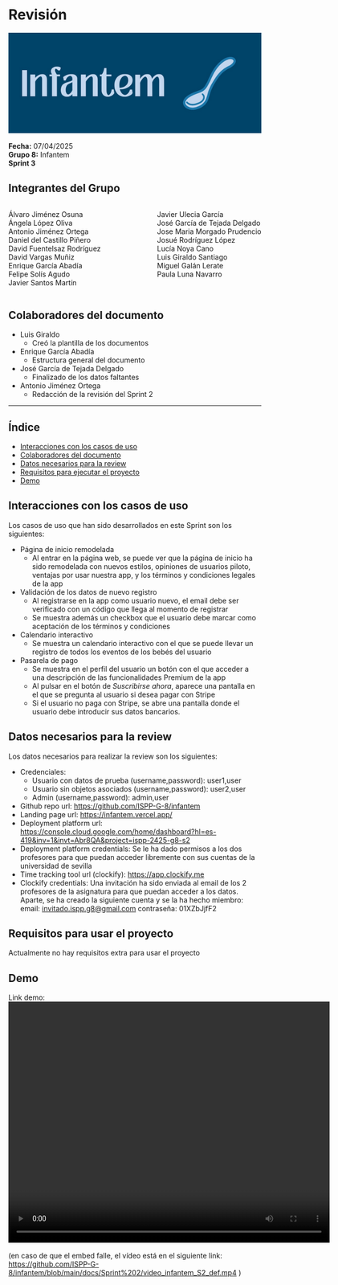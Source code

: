 # Revisión

![Portada](../images/Infantem.png)


**Fecha:** 07/04/2025  
**Grupo 8:** Infantem  
**Sprint 3**

## Integrantes del Grupo
<div style="display: flex; justify-content: space-between; gap: 2px;">
  <div>
    <ul style="padding-left: 0; list-style: none;">
      <li>Álvaro Jiménez Osuna</li>
      <li>Ángela López Oliva</li>
      <li>Antonio Jiménez Ortega</li>
      <li>Daniel del Castillo Piñero</li>
      <li>David Fuentelsaz Rodríguez</li>
      <li>David Vargas Muñiz</li>
      <li>Enrique García Abadía</li>
      <li>Felipe Solís Agudo</li>
      <li>Javier Santos Martín</li>
    </ul>
  </div>

  <div>
    <ul style="padding-left: 0; list-style: none;">
    <li>Javier Ulecia García</li>
      <li>José García de Tejada Delgado</li>
      <li>Jose Maria Morgado Prudencio</li>
      <li>Josué Rodríguez López</li>
      <li>Lucía Noya Cano</li>
      <li>Luis Giraldo Santiago</li>
      <li>Miguel Galán Lerate</li>
      <li>Paula Luna Navarro</li>
    </ul>
  </div>
</div>

## Colaboradores del documento
- Luis Giraldo
  - Creó la plantilla de los documentos
- Enrique García Abadía
  - Estructura general del documento
- José García de Tejada Delgado
  - Finalizado de los datos faltantes
- Antonio Jiménez Ortega
  - Redacción de la revisión del Sprint 2
---


## Índice
- [Interacciones con los casos de uso](#interacciones-con-los-casos-de-uso)
- [Colaboradores del documento](#colaboradores-del-documento)
- [Datos necesarios para la review](#datos-necesarios-para-la-review)
- [Requisitos para ejecutar el proyecto](#requisitos-para-ejecutar-el-proyecto)
- [Demo](#demo)

## Interacciones con los casos de uso

Los casos de uso que han sido desarrollados en este Sprint son los siguientes:

- Página de inicio remodelada
    - Al entrar en la página web, se puede ver que la página de inicio ha sido remodelada con nuevos estilos, opiniones de usuarios piloto, ventajas por usar nuestra app, y los términos y condiciones legales de la app
- Validación de los datos de nuevo registro
    - Al registrarse en la app como usuario nuevo, el email debe ser verificado con un código que llega al momento de registrar
    - Se muestra además un checkbox que el usuario debe marcar como aceptación de los términos y condiciones
- Calendario interactivo
    - Se muestra un calendario interactivo con el que se puede llevar un registro de todos los eventos de los bebés del usuario
- Pasarela de pago
  - Se muestra en el perfil del usuario un botón con el que acceder a una descripción de las funcionalidades Premium de la app
  - Al pulsar en el botón de _Suscribirse ahora_, aparece una pantalla en el que se pregunta al usuario si desea pagar con Stripe
  - Si el usuario no paga con Stripe, se abre una pantalla donde el usuario debe introducir sus datos bancarios.

## Datos necesarios para la review

Los datos necesarios para realizar la review son los siguientes:
- Credenciales:
    - Usuario con datos de prueba (username,password): user1,user
    - Usuario sin objetos asociados (username,password): user2,user
    - Admin (username,password): admin,user
- Github repo url: https://github.com/ISPP-G-8/infantem
- Landing page url: https://infantem.vercel.app/
- Deployment platform url: https://console.cloud.google.com/home/dashboard?hl=es-419&inv=1&invt=Abr8QA&project=ispp-2425-g8-s2
- Deployment platform credentials: Se le ha dado permisos a los dos profesores para que puedan acceder libremente con sus cuentas de la universidad de sevilla
- Time tracking tool url (clockify): https://app.clockify.me
- Clockify credentials: Una invitación ha sido enviada al email de los 2 profesores de la asignatura para que puedan acceder a los datos. Aparte, se ha creado la siguiente cuenta y se la ha hecho miembro: email: invitado.ispp.g8@gmail.com contraseña: 01XZbJjfF2


## Requisitos para usar el proyecto

Actualmente no hay requisitos extra para usar el proyecto

## Demo

Link demo: 
<video src="./video_infantem_S2_def.mp4" width="640" height="480" controls></video>

(en caso de que el embed falle, el vídeo está en el siguiente link: https://github.com/ISPP-G-8/infantem/blob/main/docs/Sprint%202/video_infantem_S2_def.mp4 )

